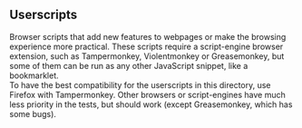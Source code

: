 ## Userscripts

Browser scripts that add new features to webpages or make the browsing experience more practical. These scripts require a script-engine browser extension, such as Tampermonkey, Violentmonkey or Greasemonkey, but some of them can be run as any other JavaScript snippet, like a bookmarklet.   
To have the best compatibility for the userscripts in this directory, use Firefox with Tampermonkey. Other browsers or script-engines have much less priority in the tests, but should work (except Greasemonkey, which has some bugs). 

